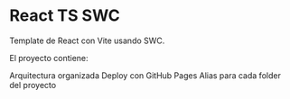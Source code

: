 # React TS SWC

Template de React con Vite usando SWC.

El proyecto contiene:

Arquitectura organizada
Deploy con GitHub Pages
Alias para cada folder del proyecto